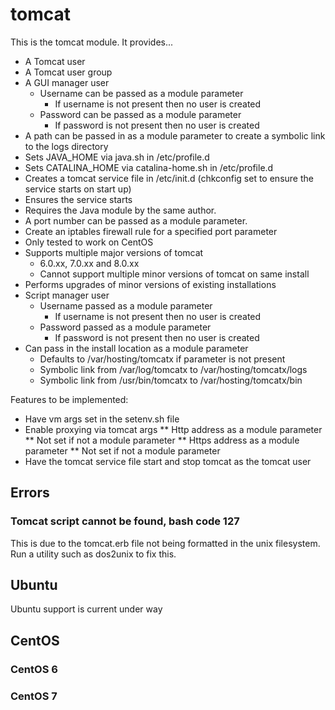 # tomcat #

This is the tomcat module. It provides...

* A Tomcat user
* A Tomcat user group
* A GUI manager user
	* Username can be passed as a module parameter
		* If username is not present then no user is created
	* Password can be passed as a module parameter
		* If password is not present then no user is created
* A path can be passed in as a module parameter to create a symbolic link to the logs directory
* Sets JAVA_HOME via java.sh in /etc/profile.d
* Sets CATALINA_HOME via catalina-home.sh in /etc/profile.d
* Creates a tomcat service file in /etc/init.d (chkconfig set to ensure the service starts on start up)
* Ensures the service starts
* Requires the Java module by the same author. 
* A port number can be passed as a module parameter.
* Create an iptables firewall rule for a specified port parameter
* Only tested to work on CentOS
* Supports multiple major versions of tomcat 
	* 6.0.xx, 7.0.xx and 8.0.xx
	* Cannot support multiple minor versions of tomcat on same install
* Performs upgrades of minor versions of existing installations 
* Script manager user
	* Username passed as a module parameter
		* If username is not present then no user is created
	* Password passed as a module parameter
		* If password is not present then no user is created
* Can pass in the install location as a module parameter
	* Defaults to /var/hosting/tomcatx if parameter is not present
	* Symbolic link from /var/log/tomcatx to /var/hosting/tomcatx/logs
	* Symbolic link from /usr/bin/tomcatx to /var/hosting/tomcatx/bin

Features to be implemented:
* Have vm args set in the setenv.sh file
* Enable proxying via tomcat args
** Http address as a module parameter
** Not set if not a module parameter
** Https address as a module parameter
** Not set if not a module parameter
* Have the tomcat service file start and stop tomcat as the tomcat user

## Errors
### Tomcat script cannot be found, bash code 127
This is due to the tomcat.erb file not being formatted in the unix filesystem.
Run a utility such as dos2unix to fix this.

## Ubuntu
Ubuntu support is current under way

## CentOS
### CentOS 6
### CentOS 7